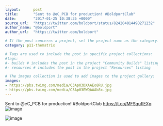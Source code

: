 ```yaml
---
layout:      post
title:       "Sent to @eC_PCB for production! #BoldportClub"
date:        "2017-01-25 10:38:35 +0000"
source_url:  "https://twitter.com/boldport/status/824204814498271232"
author_name: "@boldport"
author_url:  "https://twitter.com/boldport"

# If the post concerns a project, set the project name as the category:
category: p11-thematrix

# Tags are used to include the post in specific project collections:
#tags:
#- builds # includes the post in the project "Community Builds" listing
#- resources # includes the post in the project "Resources" listing

# The images collection is used to add images to the project gallery:
images:
- https://pbs.twimg.com/media/C3Ap03DXAAEo8RU.jpg
- https://pbs.twimg.com/media/C3Ap03EWQAAAb8x.jpg
---
```


Sent to @eC_PCB for production! #BoldportClub https://t.co/MFSquflEXp
![image](https://pbs.twimg.com/media/C3Ap03DXAAEo8RU.jpg)

![image](https://pbs.twimg.com/media/C3Ap03EWQAAAb8x.jpg)
